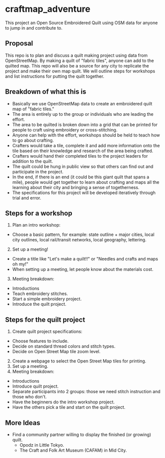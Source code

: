 # craftmap_adventure
This project an Open Source Embroidered Quilt using OSM data for anyone to jump in and contribute to.

## Proposal
This repo is to plan and discuss a quilt making project using data from OpenStreetMap.  By making a quilt of "fabric tiles", anyone can  add to the quilted map. This repo will also be a source for any city to replicate the project and make their own map quilt.  We will outline steps for workshops and list instructions for putting the quilt together.

## Breakdown of what this is
* Basically we use OpenStreetMap data to create an embroidered quilt map of "fabric tiles." 
* The area is entirely up to the group or individuals who are leading the effort.
* The area to be quilted is broken down into a grid that can be printed for people to craft using embroidery or cross-stitching.
* Anyone can help with the effort, workshops should be held to teach how to go about crafting.
* Crafters would take a tile, complete it and add more information onto the tile based on their knowledge and research of the area being crafted.
* Crafters would hand their completed tiles to the project leaders for addition to the quilt.
* The quilt could be hung in public view so that others can find out and participate in the project.
* In the end, if there is an end (it could be this giant quilt that spans a mile), people would get together to learn about crafting and maps all the learning about their city and bringing a sense of togetherness.
* The specifications for this project will be developed iteratively through trial and error.

## Steps for a workshop

1. Plan an intro workshop:
 * Choose a basic pattern, for example: state outline + major cities, local city outlines, local rail/transit networks, local geography, lettering.
2. Set up a meeting!
 * Create a title like "Let's make a quilt!!" or "Needles and crafts and maps oh my!"
 * When setting up a meeting, let people know about the materials cost.
3. Meeting breakdown:
 * Introductions
 * Teach embroidery stitches.
 * Start a simple embroidery project.
 * Introduce the quilt project.

## Steps for the quilt project

1. Create quilt project specifications:
  * Choose features to include.
  * Decide on standard thread colors and stitch types.
  * Decide on Open Street Map tile zoom level.
2. Create a webpage to select the Open Street Map tiles for printing.
3. Set up a meeting.
4. Meeting breakdown:
  * Introductions
  * Introduce quilt project.
  * Separate participants into 2 groups: those we need stitch instruction and those who don't.
  * Have the beginners do the intro workshop project.
  * Have the others pick a tile and start on the quilt project.

## More Ideas

* Find a community partner willing to display the finished (or growing) quilt.
  * Opodz in Little Tokyo.
  * The Craft and Folk Art Museum (CAFAM) in Mid City.

